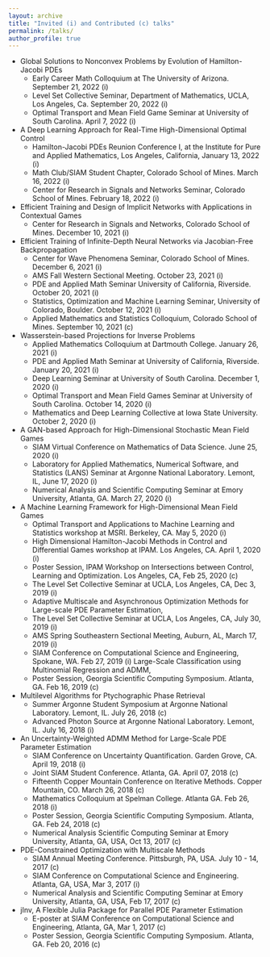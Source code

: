 ```yaml
---
layout: archive
title: "Invited (i) and Contributed (c) talks"
permalink: /talks/
author_profile: true
---
```


<!-- {% if site.talkmap_link == true %}

<p style="text-decoration:underline;"><a href="/talkmap.html">See a map of all the places I've given a talk!</a></p>

{% endif %}

{% for post in site.talks reversed %}
  {% include archive-single-talk.html %}
{% endfor %}
 -->
<!-- invited (i) and contributed (c) talks -->
* Global Solutions to Nonconvex Problems by Evolution of Hamilton-Jacobi PDEs
	* Early Career Math Colloquium at The University of Arizona. September 21, 2022 (i)
	* Level Set Collective Seminar, Department of Mathematics, UCLA, Los Angeles, Ca. September 20, 2022 (i)
	* Optimal Transport and Mean Field Game Seminar at University of South Carolina. April 7, 2022 (i)
* A Deep Learning Approach for Real-Time High-Dimensional Optimal Control
	* Hamilton-Jacobi PDEs Reunion Conference I, at the Institute for Pure and Applied Mathematics, Los Angeles, California, January 13, 2022 (i)
	* Math Club/SIAM Student Chapter, Colorado School of Mines. March 16, 2022 (i)
	* Center for Research in Signals and Networks Seminar, Colorado School of Mines. February 18, 2022 (i)
* Efficient Training and Design of Implicit Networks with Applications in Contextual Games
	* Center for Research in Signals and Networks, Colorado School of Mines. December 10, 2021 (i)
* Efficient Training of Infinite-Depth Neural Networks via Jacobian-Free Backpropagation
	* Center for Wave Phenomena Seminar, Colorado School of Mines. December 6, 2021 (i)
	* AMS Fall Western Sectional Meeting. October 23, 2021 (i)
	* PDE and Applied Math Seminar University of California, Riverside. October 20, 2021 (i)
	* Statistics, Optimization and Machine Learning Seminar, University of Colorado, Boulder. October 12, 2021 (i)
	* Applied Mathematics and Statistics Colloquium, Colorado School of Mines. September 10, 2021 (c)
* Wasserstein-based Projections for Inverse Problems
	* Applied Mathematics Colloquium at Dartmouth College. January 26, 2021 (i)
	* PDE and Applied Math Seminar at University of California, Riverside. January 20, 2021 (i)
	* Deep Learning Seminar at University of South Carolina. December 1, 2020 (i)
	* Optimal Transport and Mean Field Games Seminar at University of South Carolina. October 14, 2020 (i)
	* Mathematics and Deep Learning Collective at Iowa State University. October 2, 2020 (i)
* A GAN-based Approach for High-Dimensional Stochastic Mean Field Games
	* SIAM Virtual Conference on Mathematics of Data Science. June 25, 2020 (i)
	* Laboratory for Applied Mathematics, Numerical Software, and Statistics (LANS) Seminar at Argonne National Laboratory. Lemont, IL, June 17, 2020 (i)
	* Numerical Analysis and Scientific Computing Seminar at Emory University, Atlanta, GA. March 27, 2020 (i)
* A Machine Learning Framework for High-Dimensional Mean Field Games
	* Optimal Transport and Applications to Machine Learning and Statistics workshop at MSRI. Berkeley, CA. May 5, 2020 (i)
	* High Dimensional Hamilton-Jacobi Methods in Control and Differential Games workshop at IPAM. Los Angeles, CA. April 1, 2020 (i)
	* Poster Session, IPAM Workshop on Intersections between Control, Learning and Optimization. Los Angeles, CA, Feb 25, 2020 (c)
	* The Level Set Collective Seminar at UCLA, Los Angeles, CA, Dec 3, 2019 (i)
	* Adaptive Multiscale and Asynchronous Optimization Methods for Large-scale PDE Parameter Estimation,
	* The Level Set Collective Seminar at UCLA, Los Angeles, CA, July 30, 2019 (i)
	* AMS Spring Southeastern Sectional Meeting, Auburn, AL, March 17, 2019 (i)
	* SIAM Conference on Computational Science and Engineering, Spokane, WA. Feb 27, 2019 (i)
Large-Scale Classification using Multinomial Regression and ADMM,
	* Poster Session, Georgia Scientific Computing Symposium. Atlanta, GA. Feb 16, 2019 (c)
* Multilevel Algorithms for Ptychographic Phase Retrieval
	* Summer Argonne Student Symposium at Argonne National Laboratory. Lemont, IL. July 26, 2018 (c)
	* Advanced Photon Source at Argonne National Laboratory. Lemont, IL. July 16, 2018 (i)
* An Uncertainty-Weighted ADMM Method for Large-Scale PDE Parameter Estimation
	* SIAM Conference on Uncertainty Quantification. Garden Grove, CA. April 19, 2018 (i)
	* Joint SIAM Student Conference. Atlanta, GA. April 07, 2018 (c)
	* Fifteenth Copper Mountain Conference on Iterative Methods. Copper Mountain, CO. March 26, 2018 (c)
	* Mathematics Colloquium at Spelman College. Atlanta GA. Feb 26, 2018 (i)
	* Poster Session, Georgia Scientific Computing Symposium. Atlanta, GA. Feb 24, 2018 (c)
	* Numerical Analysis Scientific Computing Seminar at Emory University, Atlanta, GA, USA, Oct 13, 2017 (c)
* PDE-Constrained Optimization with Multiscale Methods
	* SIAM Annual Meeting Conference. Pittsburgh, PA, USA. July 10 - 14, 2017 (c)
	* SIAM Conference on Computational Science and Engineering. Atlanta, GA, USA, Mar 3, 2017 (i)
	* Numerical Analysis and Scientific Computing Seminar at Emory University, Atlanta, GA, USA, Feb 17, 2017 (c)
* jInv, A Flexible Julia Package for Parallel PDE Parameter Estimation
	* E-poster at SIAM Conference on Computational Science and Engineering, Atlanta, GA, Mar 1, 2017 (c)
	* Poster Session, Georgia Scientific Computing Symposium. Atlanta, GA. Feb 20, 2016 (c)
